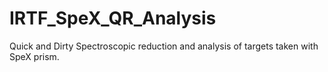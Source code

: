 # IRTF_SpeX_QR_Analysis
Quick and Dirty Spectroscopic reduction and analysis of targets taken with SpeX prism. 

